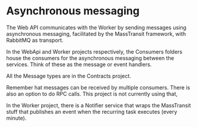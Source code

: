 # Asynchronous messaging

The Web API communicates with the Worker by sending messages using asynchronous messaging, facilitated by the MassTransit framework, with RabbitMQ as transport.

In the WebApi and Worker projects respectively, the Consumers folders house the consumers for the asynchronous messaging between the services. Think of these as the message or event handlers. 

All the Message types are in the Contracts project.

Remember hat messages can be received by multiple consumers. There is also an option to do RPC calls. This project is not currently using that,

In the Worker project, there is a Notifier service that wraps the MassTransit stuff that publishes an event when the recurring task executes (every minute).  